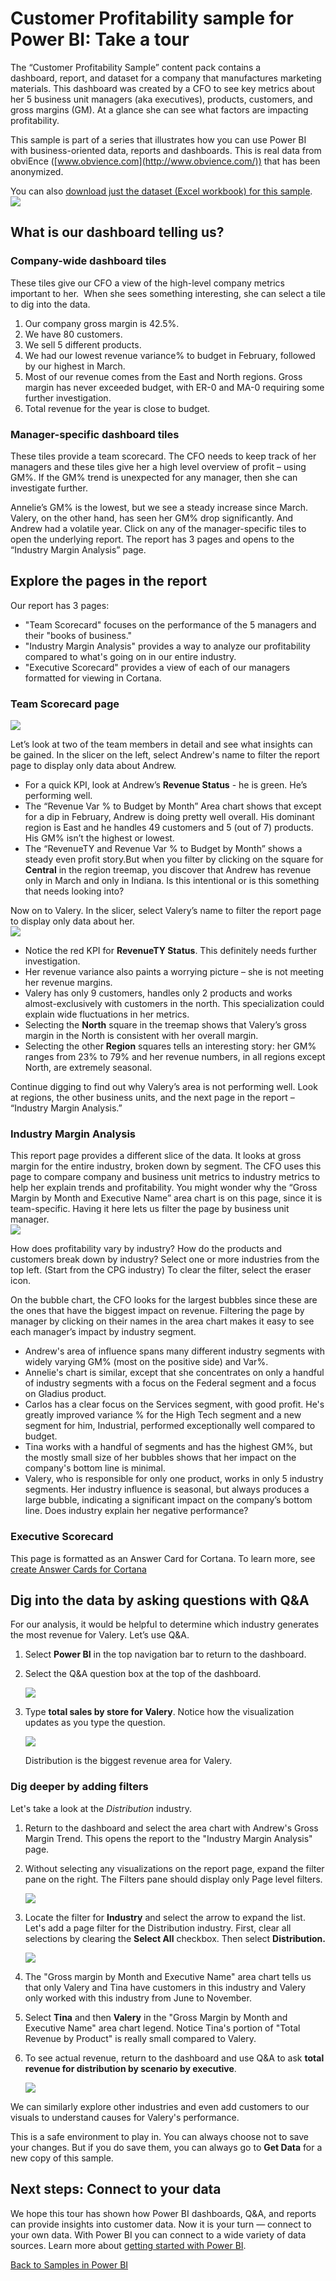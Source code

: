 ﻿<properties
   pageTitle="Customer Profitability sample for Power BI: Take a tour"
   description="Customer Profitability sample for Power BI: Take a tour"
   services="powerbi"
   documentationCenter=""
   authors="amandacofsky"
   manager="erikre"
   backup=""
   editor=""
   tags=""
   qualityFocus="no"
   qualityDate=""/>

<tags
   ms.service="powerbi"
   ms.devlang="NA"
   ms.topic="article"
   ms.tgt_pltfrm="NA"
   ms.workload="powerbi"
   ms.date="05/09/2017"
   ms.author="mihart"/>

# Customer Profitability sample for Power BI: Take a tour  

The “Customer Profitability Sample” content pack contains a dashboard, report, and dataset for a company that manufactures marketing materials. This dashboard was created by a CFO to see key metrics about her 5 business unit managers (aka executives), products, customers, and gross margins (GM). At a glance she can see what factors are impacting profitability.

This sample is part of a series that illustrates how you can use Power BI with business-oriented data, reports and dashboards. This is real data from obviEnce ([www.obvience.com](http://www.obvience.com/)) that has been anonymized.

You can also [download just the dataset (Excel workbook) for this sample](http://go.microsoft.com/fwlink/?LinkId=529781).  
![](media/powerbi-sample-customer-profitability-take-a-tour/power-bi-dash.png)

## What is our dashboard telling us?  
### Company-wide dashboard tiles  
These tiles give our CFO a view of the high-level company metrics important to her.  When she sees something interesting, she can select a tile to dig into the data.

1.  Our company gross margin is 42.5%.
2.  We have 80 customers.
3.  We sell 5 different products.
4.  We had our lowest revenue variance% to budget in February, followed by our highest in March.
5.  Most of our revenue comes from the East and North regions. Gross margin has never exceeded budget, with ER-0 and MA-0 requiring some further investigation.
6.  Total revenue for the year is close to budget.

### Manager-specific dashboard tiles  
These tiles provide a team scorecard. The CFO needs to keep track of her managers and these tiles give her a high level overview of profit – using GM%. If the GM% trend is unexpected for any manager, then she can investigate further.

Annelie’s GM% is the lowest, but we see a steady increase since March. Valery, on the other hand, has seen her GM% drop significantly. And Andrew had a volatile year. Click on any of the manager-specific tiles to open the underlying report. The report has 3 pages and opens to the “Industry Margin Analysis” page.

## Explore the pages in the report
Our report has 3 pages:

-   "Team Scorecard" focuses on the performance of the 5 managers and their "books of business."
-   "Industry Margin Analysis" provides a way to analyze our profitability compared to what's going on in our entire industry.
-   "Executive Scorecard" provides a view of each of our managers formatted for viewing in Cortana.

### Team Scorecard page  
![](media/powerbi-sample-customer-profitability-take-a-tour/customer2.png)

Let’s look at two of the team members in detail and see what insights can be gained. In the slicer on the left, select Andrew's name to filter the report page to display only data about Andrew.

-   For a quick KPI, look at Andrew’s **Revenue Status** - he is green. He’s performing well.
-   The “Revenue Var % to Budget by Month”  Area chart shows that except for a dip in February, Andrew is doing pretty well overall. His dominant region is East and he handles 49 customers and 5 (out of 7) products. His GM% isn’t the highest or lowest.
-   The “RevenueTY and Revenue Var % to Budget by Month” shows a steady even profit story.But when you filter by clicking on the square for **Central** in the region treemap, you discover that Andrew has revenue only in March and only in Indiana. Is this intentional or is this something that needs looking into?

Now on to Valery. In the slicer, select Valery’s name to filter the report page to display only data about her.  
![](media/powerbi-sample-customer-profitability-take-a-tour/customer3.png)

-   Notice the red KPI for **RevenueTY Status**. This definitely needs further investigation.
-   Her revenue variance also paints a worrying picture – she is not meeting her revenue margins.
-   Valery has only 9 customers, handles only 2 products and works almost-exclusively with customers in the north. This specialization could explain wide fluctuations in her metrics.
-   Selecting the **North** square in the treemap shows that Valery’s gross margin in the North is consistent with her overall margin.
-   Selecting the other **Region** squares tells an interesting story: her GM% ranges from 23% to 79% and her revenue numbers, in all regions except North, are extremely seasonal.

Continue digging to find out why Valery’s area is not performing well. Look at regions, the other business units, and the next page in the report – “Industry Margin Analysis.”

### Industry Margin Analysis
This report page provides a different slice of the data. It looks at gross margin for the entire industry, broken down by segment. The CFO uses this page to compare company and business unit metrics to industry metrics to help her explain trends and profitability. You might wonder why the “Gross Margin by Month and Executive Name” area chart is on this page, since it is team-specific. Having it here lets us filter the page by business unit manager.  
![](media/powerbi-sample-customer-profitability-take-a-tour/customer6.png)

How does profitability vary by industry? How do the products and customers break down by industry? Select one or more industries from the top left. (Start from the CPG industry) To clear the filter, select the eraser icon.

On the bubble chart, the CFO looks for the largest bubbles since these are the ones that have the biggest impact on revenue. Filtering the page by manager by clicking on their names in the area chart makes it easy to see each manager’s impact by industry segment.

-   Andrew's area of influence spans many different industry segments with widely varying GM% (most on the positive side) and Var%. 
-   Annelie's chart is similar, except that she concentrates on only a handful of industry segments with a focus on the Federal segment and a focus on Gladius product. 
-   Carlos has a clear focus on the Services segment, with good profit. He's greatly improved variance % for the High Tech segment and a new segment for him, Industrial, performed exceptionally well compared to budget. 
-   Tina works with a handful of segments and has the highest GM%, but the mostly small size of her bubbles shows that her impact on the company's bottom line is minimal. 
-   Valery, who is responsible for only one product, works in only 5 industry segments. Her industry influence is seasonal, but always produces a large bubble, indicating a significant impact on the company’s bottom line. Does industry explain her negative performance?

###    Executive Scorecard
This page is formatted as an Answer Card for Cortana. To learn more, see [create Answer Cards for Cortana](powerbi-service-cortana-desktop-entity-cards.md)


## Dig into the data by asking questions with Q&A  
For our analysis, it would be helpful to determine which industry generates the most revenue for Valery. Let’s use Q&A.

1.  Select **Power BI** in the top navigation bar to return to the dashboard.
2.  Select the Q&A question box at the top of the dashboard.

     ![](media/powerbi-sample-customer-profitability-take-a-tour/customer4.png)
3.  Type **total sales by store for Valery**. Notice how the visualization updates as you type the question.

     ![](media/powerbi-sample-customer-profitability-take-a-tour/customer5.png)

    Distribution is the biggest revenue area for Valery.

### Dig deeper by adding filters  
Let's take a look at the *Distribution* industry.  

1.  Return to the dashboard and select the area chart with Andrew's Gross Margin Trend. This opens the report to the "Industry Margin Analysis" page.

2.  Without selecting any visualizations on the report page, expand the filter pane on the right. The Filters pane should display only Page level filters.  

    ![](media/powerbi-sample-customer-profitability-take-a-tour/power-bi-filters.png)

3.    Locate the filter for **Industry** and select the arrow to expand the list. Let's add a page filter for the Distribution industry. First, clear all selections by clearing the **Select All** checkbox. Then select **Distribution.**  

      ![](media/powerbi-sample-customer-profitability-take-a-tour/customer7.png)

3.  The "Gross margin by Month and Executive Name" area chart tells us that only Valery and Tina have customers in this industry and Valery only worked with this industry from June to November.   

4.  Select **﻿Tina**﻿ and then **Valery** in the "Gross Margin by Month and Executive Name" area chart legend. Notice Tina's portion of "Total Revenue by Product" is really small compared to Valery. 

5.  To see actual revenue, return to the dashboard and use Q&A to ask **total revenue for distribution by scenario by executive**.  

    ![](media/powerbi-sample-customer-profitability-take-a-tour/customer8.png)

We can similarly explore other industries and even add customers to our visuals to understand causes for Valery's performance.

This is a safe environment to play in. You can always choose not to save your changes. But if you do save them, you can always go to **Get Data** for a new copy of this sample.

## Next steps: Connect to your data  
We hope this tour has shown how Power BI dashboards, Q&A, and reports can provide insights into customer data. Now it is your turn — connect to your own data. With Power BI you can connect to a wide variety of data sources. Learn more about [getting started with Power BI](powerbi-service-get-started.md).

[Back to Samples in Power BI](powerbi-sample-datasets.md)  
